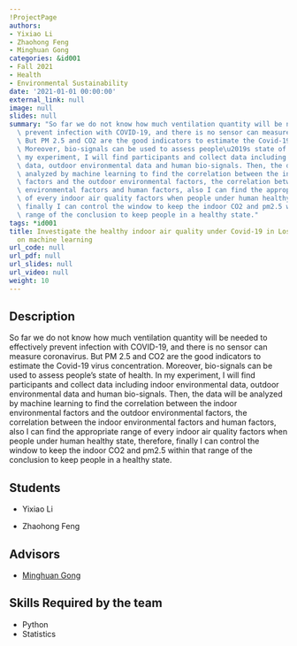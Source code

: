 ```yaml
---
!ProjectPage
authors:
- Yixiao Li
- Zhaohong Feng
- Minghuan Gong
categories: &id001
- Fall 2021
- Health
- Environmental Sustainability
date: '2021-01-01 00:00:00'
external_link: null
image: null
slides: null
summary: "So far we do not know how much ventilation quantity will be needed to effectively\
  \ prevent infection with COVID-19, and there is no sensor can measure coronavirus.\
  \ But PM 2.5 and CO2 are the good indicators to estimate the Covid-19 virus concentration.\
  \ Moreover, bio-signals can be used to assess people\u2019s state of health. In\
  \ my experiment, I will find participants and collect data including indoor environmental\
  \ data, outdoor environmental data and human bio-signals. Then, the data will be\
  \ analyzed by machine learning to find the correlation between the indoor environmental\
  \ factors and the outdoor environmental factors, the correlation between the indoor\
  \ environmental factors and human factors, also I can find the appropriate range\
  \ of every indoor air quality factors when people under human healthy state, therefore,\
  \ finally I can control the window to keep the indoor CO2 and pm2.5 within that\
  \ range of the conclusion to keep people in a healthy state."
tags: *id001
title: Investigate the healthy indoor air quality under Covid-19 in Los Angeles based
  on machine learning
url_code: null
url_pdf: null
url_slides: null
url_video: null
weight: 10
---
```

## Description

So far we do not know how much ventilation quantity will be needed to effectively prevent infection with COVID-19, and there is no sensor can measure coronavirus. But PM 2.5 and CO2 are the good indicators to estimate the Covid-19 virus concentration. Moreover, bio-signals can be used to assess people’s state of health. In my experiment, I will find participants and collect data including indoor environmental data, outdoor environmental data and human bio-signals. Then, the data will be analyzed by machine learning to find the correlation between the indoor environmental factors and the outdoor environmental factors, the correlation between the indoor environmental factors and human factors, also I can find the appropriate range of every indoor air quality factors when people under human healthy state, therefore, finally I can control the window to keep the indoor CO2 and pm2.5 within that range of the conclusion to keep people in a healthy state.





## Students

* Yixiao Li

* Zhaohong Feng

## Advisors

* [Minghuan Gong](../../../author/minghuan-gong)

## Skills Required by the team


* Python
* Statistics